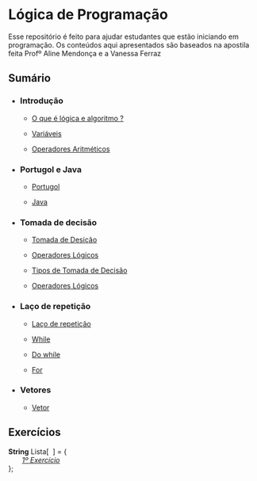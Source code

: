 # Lógica de Programação

Esse repositório é feito para ajudar estudantes que estão iniciando em programação. Os conteúdos aqui apresentados são baseados na apostila feita Profº Aline Mendonça e a Vanessa Ferraz  

## Sumário

* ### Introdução
    * [O que é lógica e algoritmo ?](aulas/1-introdução/1-Introdução.md)
    
    * [Variáveis](aulas/1-introdução/2-Variáveis.md)

    * [Operadores Aritméticos](aulas/1-introdução/3-Operadores_Aritméticos.md)

* ### Portugol e Java
    * [Portugol](aulas/2-Portugol_Java/1-Portugol.md)

    * [Java](aulas/2-Portugol_Java/2-Java.md)

* ### Tomada de decisão
    * [Tomada de Desição](aulas/3-Tomada_Decisão/1-tomada_desição.md)
    
    * [Operadores Lógicos](aulas/3-Tomada_Decisão/2-operadores-lógicos.md)
    
    * [Tipos de Tomada de Decisão](aulas/3-Tomada_Decisão/3-tipos_tomada_decisão.md)
    
    * [Operadores Lógicos](aulas/3-Tomada_Decisão/4-Operadores-lógicos.md)

* ### Laço de repetição
    * [Laço de repetição](aulas/4-Laço_Repetição/1-laço_repetição.md#laços-de-repetição)

    * [While](/aulas/4-Laço_Repetição/1-laço_repetição.md#laço-de-repetição-com-teste-no-início-while)

    * [Do while](aulas/4-Laço_Repetição/1-laço_repetição.md#laço-de-repetição-com-teste-no-fim-do)
    
    * [For](aulas/4-Laço_Repetição/1-laço_repetição.md#laço-de-repetição-com-teste-no-fim-for)

* ### Vetores
    * [Vetor](aulas/5-Vetores/1-vetores.md)

## Exercícios 

__String__ Lista[&nbsp; ] = {  
&nbsp;&nbsp;&nbsp;&nbsp;&nbsp;&nbsp;&nbsp;_[1º Exercício](exercicios/Lista[0].md)_  
};
